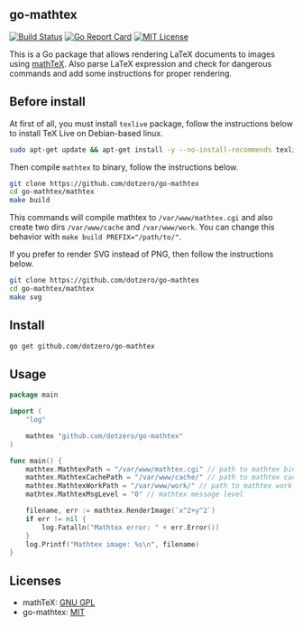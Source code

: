 ## go-mathtex

[![Build Status](https://travis-ci.org/dotzero/go-mathtex.svg?branch=master)](https://travis-ci.org/dotzero/go-mathtex)
[![Go Report Card](https://goreportcard.com/badge/github.com/dotzero/go-mathtex)](https://goreportcard.com/report/github.com/dotzero/go-mathtex)
[![MIT License](https://img.shields.io/badge/license-MIT-blue.svg)](LICENSE)

This is a Go package that allows rendering LaTeX documents to images using [mathTeX](http://www.forkosh.com/mathtex.html). Also parse LaTeX expression and check for dangerous commands and add some instructions for proper rendering.

## Before install

At first of all, you must install `texlive` package, follow the instructions below to install TeX Live on Debian-based linux.

```bash
sudo apt-get update && apt-get install -y --no-install-recommends texlive-full
```

Then compile `mathtex` to binary, follow the instructions below.

```bash
git clone https://github.com/dotzero/go-mathtex
cd go-mathtex/mathtex
make build
```

This commands will compile mathtex to `/var/www/mathtex.cgi` and also create two dirs `/var/www/cache` and `/var/www/work`.
You can change this behavior with `make build PREFIX="/path/to/"`.

If you prefer to render SVG instead of PNG, then follow the instructions below.

```bash
git clone https://github.com/dotzero/go-mathtex
cd go-mathtex/mathtex
make svg
```

## Install

```bash
go get github.com/dotzero/go-mathtex
```

## Usage

```go
package main

import (
    "log"

    mathtex "github.com/dotzero/go-mathtex"
)

func main() {
    mathtex.MathtexPath = "/var/www/mathtex.cgi" // path to mathtex binary
    mathtex.MathtexCachePath = "/var/www/cache/" // path to mathtex cache files
    mathtex.MathtexWorkPath = "/var/www/work/" // path to mathtex work files
    mathtex.MathtexMsgLevel = "0" // mathtex message level

    filename, err := mathtex.RenderImage(`x^2+y^2`)
    if err != nil {
        log.Fatalln("Mathtex error: " + err.Error())
    }
    log.Printf("Mathtex image: %s\n", filename)
}
```

## Licenses

* mathTeX: [GNU GPL](mathtex/COPYING)
* go-mathtex: [MIT](LICENSE)
